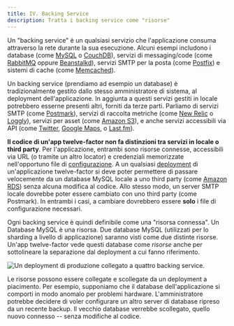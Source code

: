 ```yaml
---
title: IV. Backing Service
description: Tratta i backing service come "risorse"
---
```

Un "backing service" è un qualsiasi servizio che l'applicazione consuma attraverso la rete durante la sua esecuzione. Alcuni esempi includono i database (come [MySQL](http://dev.mysql.com/) o [CouchDB](http://couchdb.apache.org/)), servizi di messaging/code (come [RabbitMQ](http://www.rabbitmq.com/) oppure [Beanstalkd](https://beanstalkd.github.io)), servizi SMTP per la posta (come [Postfix](http://www.postfix.org/)) e sistemi di cache (come [Memcached](http://memcached.org/)).

Un backing service (prendiamo ad esempio un database) è tradizionalmente gestito dallo stesso amministratore di sistema, al deployment dell'applicazione. In aggiunta a questi servizi gestiti in locale potrebbero esserne presenti altri, forniti da terze parti. Parliamo di servizi SMTP (come [Postmark](http://postmarkapp.com/)), servizi di raccolta metriche (come [New Relic](http://newrelic.com/) o [Loggly](http://www.loggly.com/)), servizi per asset (come [Amazon S3](http://aws.amazon.com/s3/)), e anche servizi accessibili via API (come [Twitter](http://dev.twitter.com/), [Google Maps](https://developers.google.com/maps/), o [Last.fm](http://www.last.fm/api)).

**Il codice di un'app twelve-factor non fa distinzioni tra servizi in locale o third party**. Per l'applicazione, entrambi sono risorse connesse, accessibili via URL (o tramite un altro locator) e credenziali memorizzate nell'opportuno file di [configurazione](./config).  A un qualsiasi [deployment](./codebase) di un'applicazione twelve-factor si deve poter permettere di passare velocemente da un database MySQL locale a uno third party (come [Amazon RDS](http://aws.amazon.com/rds/)) senza alcuna modifica al codice. Allo stesso modo, un server SMTP locale dovrebbe poter essere cambiato con uno third party (come Postmark). In entrambi i casi, a cambiare dovrebbero essere **solo** i file di configurazione necessari.

Ogni backing service è quindi definibile come una "risorsa connessa". Un Database MySQL è una risorsa. Due database MySQL (utilizzati per lo sharding a livello di applicazione) saranno visti come due distinte risorse. Un'app twelve-factor vede questi database come *risorse* anche per sottolineare la separazione dal deployment a cui fanno riferimento.

<img src="/images/attached-resources.png" class="full" alt="Un deployment di produzione collegato a quattro backing service." />

Le risorse possono essere collegate e scollegate da un deployment a piacimento. Per esempio, supponiamo che il database dell'applicazione si comporti in modo anomalo per problemi hardware. L'amministratore potrebbe decidere di voler configurare un altro server di database ripreso da un recente backup. Il vecchio database verrebbe scollegato, quello nuovo connesso -- senza modifiche al codice.

